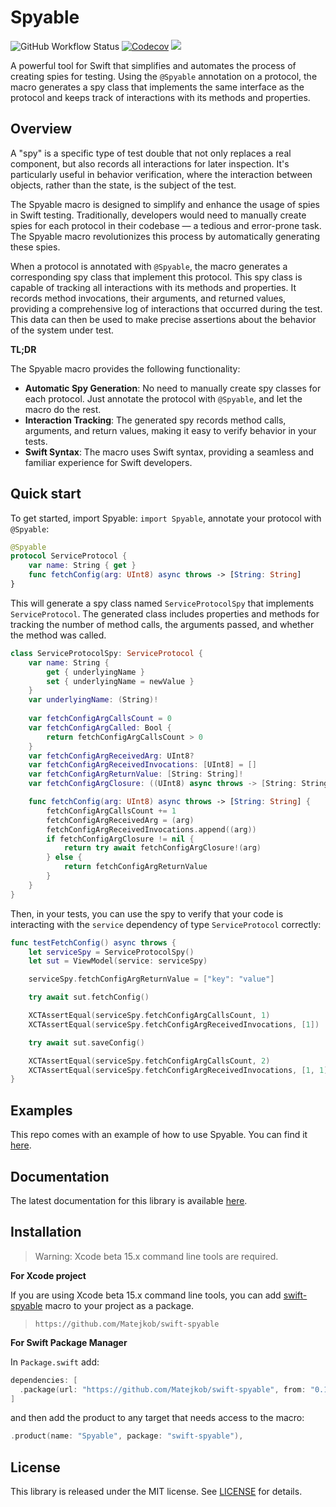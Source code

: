 # Spyable

![GitHub Workflow Status](https://img.shields.io/github/actions/workflow/status/Matejkob/swift-spyable/Test_SwiftPM.yml?label=CI&logo=GitHub)
[![Codecov](https://img.shields.io/codecov/c/github/Matejkob/swift-spyable?token=YRMM1BDQ85)](https://app.codecov.io/gh/Matejkob/swift-spyable)
[![](https://img.shields.io/endpoint?url=https%3A%2F%2Fswiftpackageindex.com%2Fapi%2Fpackages%2FMatejkob%2Fswift-spyable%2Fbadge%3Ftype%3Dswift-versions)](https://swiftpackageindex.com/Matejkob/swift-spyable)
<!---[![](https://img.shields.io/endpoint?url=https%3A%2F%2Fswiftpackageindex.com%2Fapi%2Fpackages%2FMatejkob%2Fswift-spyable%2Fbadge%3Ftype%3Dplatforms)](https://swiftpackageindex.com/Matejkob/swift-spyable)-->

A powerful tool for Swift that simplifies and automates the process of creating spies
for testing. Using the `@Spyable` annotation on a protocol, the macro generates
a spy class that implements the same interface as the protocol and keeps track of 
interactions with its methods and properties.

## Overview

A "spy" is a specific type of test double that not only replaces a real component, but also 
records all interactions for later inspection. It's particularly useful in behavior verification,
where the interaction between objects, rather than the state, is the subject of the test.

The Spyable macro is designed to simplify and enhance the usage of spies in Swift testing. 
Traditionally, developers would need to manually create spies for each protocol in  their
codebase — a tedious and error-prone task. The Spyable macro revolutionizes this process
by automatically generating these spies.

When a protocol is annotated with `@Spyable`, the macro generates a corresponding spy class that 
implement this protocol. This spy class is capable of tracking all interactions with its methods
and properties. It records method invocations, their arguments, and returned values, providing 
a comprehensive log of interactions that occurred during the test. This data can then be used 
to make precise assertions about the behavior of the system under test.

**TL;DR**

The Spyable macro provides the following functionality: 
- **Automatic Spy Generation**: No need to manually create spy classes for each protocol.
  Just annotate the protocol with `@Spyable`, and let the macro do the rest.
- **Interaction Tracking**: The generated spy records method calls, arguments, and return
  values, making it easy to verify behavior in your tests.
- **Swift Syntax**: The macro uses Swift syntax, providing a seamless and familiar experience
  for Swift developers.

## Quick start

To get started, import Spyable: `import Spyable`, annotate your protocol with `@Spyable`:

```swift
@Spyable
protocol ServiceProtocol {
    var name: String { get }
    func fetchConfig(arg: UInt8) async throws -> [String: String]
}
```

This will generate a spy class named `ServiceProtocolSpy` that implements `ServiceProtocol`.
The generated class includes properties and methods for tracking the number of method calls,
the arguments passed, and whether the method was called.

```swift
class ServiceProtocolSpy: ServiceProtocol {
    var name: String {
        get { underlyingName }
        set { underlyingName = newValue }
    }
    var underlyingName: (String)!
    
    var fetchConfigArgCallsCount = 0
    var fetchConfigArgCalled: Bool {
        return fetchConfigArgCallsCount > 0
    }
    var fetchConfigArgReceivedArg: UInt8?
    var fetchConfigArgReceivedInvocations: [UInt8] = []
    var fetchConfigArgReturnValue: [String: String]!
    var fetchConfigArgClosure: ((UInt8) async throws -> [String: String])?

    func fetchConfig(arg: UInt8) async throws -> [String: String] {
        fetchConfigArgCallsCount += 1
        fetchConfigArgReceivedArg = (arg)
        fetchConfigArgReceivedInvocations.append((arg))
        if fetchConfigArgClosure != nil {
            return try await fetchConfigArgClosure!(arg)
        } else {
            return fetchConfigArgReturnValue
        }
    }
}
```

Then, in your tests, you can use the spy to verify that your code is interacting
with the `service` dependency of type `ServiceProtocol` correctly:

```swift
func testFetchConfig() async throws {
    let serviceSpy = ServiceProtocolSpy()
    let sut = ViewModel(service: serviceSpy)

    serviceSpy.fetchConfigArgReturnValue = ["key": "value"]

    try await sut.fetchConfig()

    XCTAssertEqual(serviceSpy.fetchConfigArgCallsCount, 1)
    XCTAssertEqual(serviceSpy.fetchConfigArgReceivedInvocations, [1])

    try await sut.saveConfig()

    XCTAssertEqual(serviceSpy.fetchConfigArgCallsCount, 2)
    XCTAssertEqual(serviceSpy.fetchConfigArgReceivedInvocations, [1, 1])
}
```

## Examples

This repo comes with an example of how to use Spyable. You can find it [here](./Examples).

## Documentation

The latest documentation for this library is available [here](https://swiftpackageindex.com/Matejkob/swift-spyable/0.1.2/documentation/spyable).

## Installation

> Warning: Xcode beta 15.x command line tools are required. 

**For Xcode project**

If you are using Xcode beta 15.x command line tools, you can add
 [swift-spyable](https://github.com/Matejkob/swift-spyable) macro to your project as a package.

> `https://github.com/Matejkob/swift-spyable`

**For Swift Package Manager**

In `Package.swift` add:

``` swift
dependencies: [
  .package(url: "https://github.com/Matejkob/swift-spyable", from: "0.1.0")
]
```

and then add the product to any target that needs access to the macro:

```swift
.product(name: "Spyable", package: "swift-spyable"),
```

## License

This library is released under the MIT license. See [LICENSE](LICENSE) for details.
